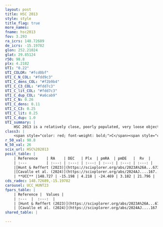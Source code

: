 ```yaml
---
layout: post
title: HSC 2013
style: style
title_flag: true
more_names: 
fname: hsc2013
fov: 3.293
ra_icrs: 148.72689
de_icrs: -15.19782
glon: 252.21024
glat: 29.85124
r50: 98.8
plx: 4.2182
UTI: "0.22"
UTI_COLOR: "#fcd0bf"
UTI_C_N_COL: "#fdd9c3"
UTI_C_dens_COL: "#f2b9b4"
UTI_C_C3_COL: "#fdd7c3"
UTI_C_lit_COL: "#fdd7c3"
UTI_C_dup_COL: "#a6cab9"
UTI_C_N: 0.26
UTI_C_dens: 0.11
UTI_C_C3: 0.25
UTI_C_lit: 0.25
UTI_C_dup: 1.0
UTI_summary: |
    HSC 2013 is a relatively close, poorly populated, very loose object of low C3 quality. It was recently reported in the literature.
class3: |
    <span style="color: red; font-weight: bold;">C</span><span style="color: red; font-weight: bold;">C</span>
r_50_val: 98.8
N_50_val: 26
scix_url: HSC%202013
posit_table: |
    | Reference    | RA    | DEC   | Plx  | pmRA  | pmDE   |  Rv  |
    | :---         | :---: | :---: | :---: | :---: | :---: | :---: |
    |[Hunt & Reffert (2023)](https://scixplorer.org/abs/2023A%26A...673A.114H) | 148.312 | -13.57 | 4.192 | -24.467 | 2.934 | 22.091 |
    |[Cavallo et al. (2024)](https://scixplorer.org/abs/2024AJ....167...12C) | 148.846 | -14.532 | 4.182 | -- | -- | -- |
    | **UCC** |148.727 | -15.198 | 4.218 | -24.469 | 3.182 | 21.796 | 
cds_radec: 148.72689,-15.19782
carousel: UCC_HUNT23
fpars_table: |
    | Reference |  Values |
    | :---  |  :---:  |
    | [Hunt & Reffert (2023)](https://scixplorer.org/abs/2023A%26A...673A.114H) | `AV50=0.064, diffAV50=0.499, MOD50=6.857, logAge50=8.212` |
    | [Cavallo et al. (2024)](https://scixplorer.org/abs/2024AJ....167...12C) | `AV50=0.38, dMod50=6.95, logAge50=8.05, [Fe/H]50=0.26` |
shared_table: |
    
---
```


